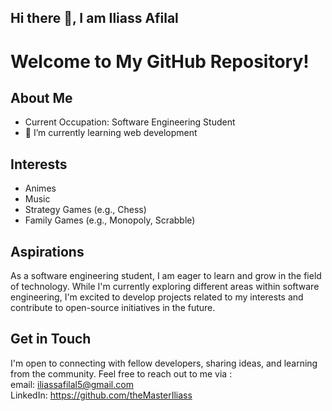 ## Hi there 👋, I am Iliass Afilal 
# Welcome to My GitHub Repository!

## About Me
- Current Occupation: Software Engineering Student 
- 🌱 I’m currently learning web development

## Interests
- Animes
- Music
- Strategy Games (e.g., Chess)
- Family Games (e.g., Monopoly, Scrabble)

## Aspirations
As a software engineering student, I am eager to learn and grow in the field of technology. While I'm currently exploring different areas within software engineering, I'm excited to develop projects related to my interests and contribute to open-source initiatives in the future.

## Get in Touch
I'm open to connecting with fellow developers, sharing ideas, and learning from the community. Feel free to reach out to me via : <br>
email: iliassafilal5@gmail.com <br>
LinkedIn: https://github.com/theMasterIliass

<!--
**theMasterIliass/theMasterIliass** is a ✨ _special_ ✨ repository because its `README.md` (this file) appears on your GitHub profile.

Here are some ideas to get you started:

- 
- 👯 I’m looking to collaborate on ...
- 🤔 I’m looking for help with ...
- 💬 Ask me about ...
- 📫 How to reach me: ...
- 😄 Pronouns: ...
- ⚡ Fun fact: ...
-->
